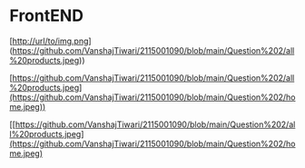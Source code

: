 # FrontEND
[[http://url/to/img.png](https://github.com/VanshajTiwari/2115001090/blob/main/Question%202/all%20products.jpeg)](https://github.com/VanshajTiwari/2115001090/blob/main/Question%202/all%20products.jpeg))

[https://github.com/VanshajTiwari/2115001090/blob/main/Question%202/all%20products.jpeg](https://github.com/VanshajTiwari/2115001090/blob/main/Question%202/home.jpeg))


[[https://github.com/VanshajTiwari/2115001090/blob/main/Question%202/all%20products.jpeg](https://github.com/VanshajTiwari/2115001090/blob/main/Question%202/home.jpeg)
